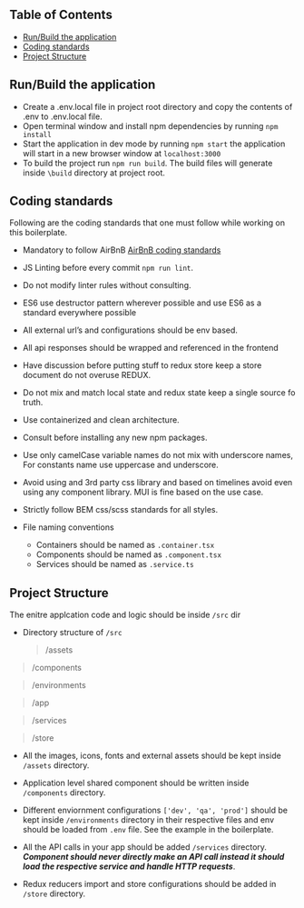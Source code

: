 ## Table of Contents

- [Run/Build the application ](#run/build-the-application)
- [Coding standards ](#coding-standards)
- [Project Structure](#project-structure)

## Run/Build the application

- Create a .env.local file in project root directory and copy the contents of .env to .env.local file.
- Open terminal window and install npm dependencies by running `npm install`
- Start the application in dev mode by running `npm start` the application will start in a new browser window at
  `localhost:3000`
- To build the project run `npm run build`. The build files will generate inside `\build` directory at project root.

## Coding standards

Following are the coding standards that one must follow while working on this boilerplate.

- Mandatory to follow AirBnB [AirBnB coding standards](https://github.com/airbnb/javascript/blob/master/README.md)

- JS Linting before every commit `npm run lint`.

- Do not modify linter rules without consulting.

- ES6 use destructor pattern wherever possible and use ES6 as a standard everywhere possible

- All external url’s and configurations should be env based.

- All api responses should be wrapped and referenced in the frontend

- Have discussion before putting stuff to redux store keep a store document do not overuse REDUX.

- Do not mix and match local state and redux state keep a single source fo truth.

- Use containerized and clean architecture.

- Consult before installing any new npm packages.

- Use only camelCase variable names do not mix with underscore names, For constants name use uppercase and underscore.

- Avoid using and 3rd party css library and based on timelines avoid even using any component library. MUI is fine based
  on the use case.

- Strictly follow BEM css/scss standards for all styles.

- File naming conventions
  - Containers should be named as `.container.tsx`
  - Components should be named as `.component.tsx`
  - Services should be named as `.service.ts`

## Project Structure

The enitre applcation code and logic should be inside `/src` dir

- Directory structure of `/src`
  > /assets

> /components

> /environments

> /app

> /services

> /store

- All the images, icons, fonts and external assets should be kept inside `/assets` directory.

- Application level shared component should be written inside `/components` directory.

- Different enviornment configurations `['dev', 'qa', 'prod']` should be kept inside `/environments` directory in their
  respective files and env should be loaded from `.env` file. See the example in the boilerplate.

- All the API calls in your app should be added `/services` directory. **_Component should never directly make an API
  call instead it should load the respective service and handle HTTP requests_**.
- Redux reducers import and store configurations should be added in `/store` directory.
